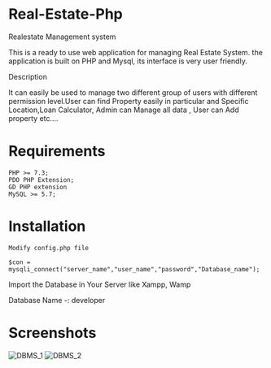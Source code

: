 # Real-Estate-Php



Realestate Management system

This is a ready to use web application for managing Real Estate System. the application is built on PHP and Mysql, its interface is very user friendly.

Description

It can easily be used to manage two different group of users with different permission level.User can find Property easily in particular and Specific Location,Loan Calculator, Admin can Manage all data , User can Add property etc....

# Requirements

    PHP >= 7.3;
    PDO PHP Extension;
    GD PHP extension
    MySQL >= 5.7;


# Installation

    Modify config.php file

    $con = mysqli_connect("server_name","user_name","password","Database_name");

Import the Database in Your Server like Xampp, Wamp

Database Name -: developer

# Screenshots

![DBMS_1](https://user-images.githubusercontent.com/113382428/205497919-c24c7125-8de3-4dcc-82a7-133f41961cf0.PNG)
![DBMS_2](https://user-images.githubusercontent.com/113382428/205497910-b1deec01-d2ad-42cb-8a25-d5bf21d350b0.PNG)


